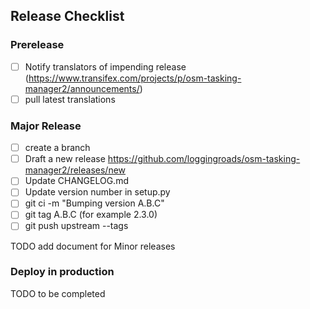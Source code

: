 ## Release Checklist

### Prerelease

- [ ] Notify translators of impending release
  (https://www.transifex.com/projects/p/osm-tasking-manager2/announcements/)
- [ ] pull latest translations

### Major Release

- [ ] create a branch
- [ ] Draft a new release https://github.com/loggingroads/osm-tasking-manager2/releases/new
- [ ] Update CHANGELOG.md
- [ ] Update version number in setup.py
- [ ] git ci -m "Bumping version A.B.C"
- [ ] git tag A.B.C (for example 2.3.0)
- [ ] git push upstream --tags

TODO add document for Minor releases

### Deploy in production

TODO to be completed
